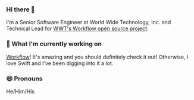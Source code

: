 ### Hi there 👋
I'm a Senior Software Engineer at World Wide Technology, Inc. and Technical Lead for [WWT's Workflow open source project](https://github.com/wwt/Workflow).

### 🔭 What I'm currently working on
[Workflow](https://github.com/wwt/Workflow)!  It's amazing and you should definitely check it out!
Otherwise, I love Swift and I've been digging into it a lot.

### 😄 Pronouns
He/Him/His

<!--
**Richard-Gist/Richard-Gist** is a ✨ _special_ ✨ repository because its `README.md` (this file) appears on your GitHub profile.

Here are some ideas to get you started:

- 🔭 I’m currently working on ...
- 🌱 I’m currently learning ...
- 👯 I’m looking to collaborate on ...
- 🤔 I’m looking for help with ...
- 💬 Ask me about ...
- 📫 How to reach me: ...
- 😄 Pronouns: ...
- ⚡ Fun fact: ...
-->
